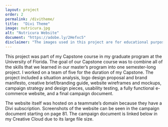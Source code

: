 ```yaml
---
layout: project
order: 2
permalink: /divitheme/
title:  "Divi Theme"
image: nutricura.jpg
alt: "Nutricura Website"
document: "https://adobe.ly/2Hefxc5"
disclaimer: "The images used in this project are for educational purposes only."
---
```

This project was part of my Capstone course in my graduate program at the University of Florida. The goal of our Capstone course was to combine all of the skills that we learned in our master’s program into one semester-long project. I worked on a team of five for the duration of my Capstone. The project included a situation analysis, logo design proposal and brand manifesto, creative brief/branding guide, website wireframes and mockups, campaign strategy and design pieces, usability testing, a fully functional e-commerce website, and a final campaign document.

The website itself was hosted on a teammate’s domain because they have a Divi subscription. Screenshots of the website can be seen in the campaign document starting on page 81. The campaign document is linked below in my Creative Cloud due to its large file size.
